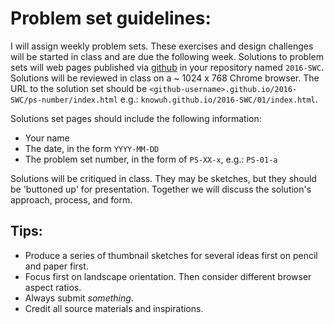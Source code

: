 # Problem set guidelines:

I will assign weekly problem sets. These exercises and design challenges will be started in class and are due the following week. Solutions to problem sets will web pages published via [github](http://github.com) in your repository named `2016-SWC`. Solutions will be reviewed in class on a ~ 1024 x 768 Chrome browser. The URL to the solution set should be `<github-username>.github.io/2016-SWC/ps-number/index.html` e.g.: `knowuh.github.io/2016-SWC/01/index.html`.

Solutions set pages should include the following information:

* Your name
* The date, in the form `YYYY-MM-DD`
* The problem set number, in the form of `PS-XX-x`, e.g.: `PS-01-a`

Solutions will be critiqued in class. They may be sketches, but they should be 'buttoned up' for presentation. Together we will discuss the solution's approach, process, and form.

## Tips:

* Produce a series of thumbnail sketches for several ideas first on pencil and paper first.
* Focus first on landscape orientation. Then consider different browser aspect ratios.
* Always submit *something*. 
* Credit all source materials and inspirations.
